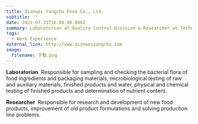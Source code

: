 ```yaml
---
title: Qianwei Yangchu Food Co., Ltd.
subtitle: ''
date: 2021-07-31T16:00:00.000Z
summary: Laboratorian at Quality Control Division & Researcher at Technology and Research Division
tags:
  - Work Experience
external_link: http://www.qianweiyangchu.com
image:
  filename: 下载.png
---
```

**Laboratorian** 
Responsible for sampling and checking the bacterial flora of food ingredients and packaging materials, microbiological testing of raw and auxiliary materials, finished products and water, physical and chemical testing of finished products and determination of nutrient content.

**Researcher** 
Responsible for research and development of new food products, improvement of old product formulations and solving production line problems.
